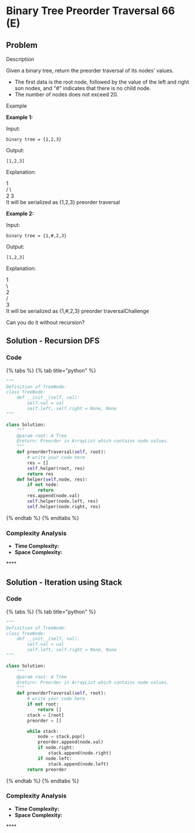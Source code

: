 # Binary Tree Preorder Traversal 66 \(E\)

## Problem

Description

Given a binary tree, return the preorder traversal of its nodes' values.

* The first data is the root node, followed by the value of the left and right son nodes, and "\#" indicates that there is no child node.
* The number of nodes does not exceed 20.

Example

**Example 1:**

Input:

```text
binary tree = {1,2,3}
```

Output:

```text
[1,2,3]
```

Explanation:

   1  
  /  \  
2     3  
It will be serialized as {1,2,3} preorder traversal

**Example 2:**

Input:

```text
binary tree = {1,#,2,3}
```

Output:

```text
[1,2,3]
```

Explanation:

1  
  \  
   2  
  /  
3  
It will be serialized as {1,\#,2,3} preorder traversalChallenge

Can you do it without recursion?

## Solution - Recursion DFS

### Code

{% tabs %}
{% tab title="python" %}
```python
"""
Definition of TreeNode:
class TreeNode:
    def __init__(self, val):
        self.val = val
        self.left, self.right = None, None
"""

class Solution:
    """
    @param root: A Tree
    @return: Preorder in ArrayList which contains node values.
    """
    def preorderTraversal(self, root):
        # write your code here
        res = []
        self.helper(root, res)
        return res
    def helper(self,node, res):
        if not node:
            return
        res.append(node.val)
        self.helper(node.left, res)
        self.helper(node.right, res)


```
{% endtab %}
{% endtabs %}

### Complexity Analysis

* **Time Complexity:**
* **Space Complexity:**

\*\*\*\*

## Solution - Iteration using Stack

### Code

{% tabs %}
{% tab title="python" %}
```python
"""
Definition of TreeNode:
class TreeNode:
    def __init__(self, val):
        self.val = val
        self.left, self.right = None, None
"""

class Solution:
    """
    @param root: A Tree
    @return: Preorder in ArrayList which contains node values.
    """
    def preorderTraversal(self, root):
        # write your code here
        if not root:
            return []
        stack = [root]
        preorder = []

        while stack:
            node = stack.pop()
            preorder.append(node.val)
            if node.right:
                stack.append(node.right)
            if node.left:
                stack.append(node.left)
        return preorder

```
{% endtab %}
{% endtabs %}

### Complexity Analysis

* **Time Complexity:**
* **Space Complexity:**

\*\*\*\*

